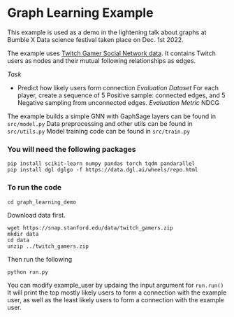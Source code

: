 # Graph Learning Example
This example is used as a demo in the lightening talk about graphs at Bumble X Data science festival taken place on Dec. 1st 2022.

The example uses [Twitch Gamer Social Network data](https://snap.stanford.edu/data/twitch_gamers.html). It contains Twitch users as nodes and their mutual following relationships as edges. 

*_Task_*
- Predict how likely users form connection
*_Evaluation Dataset_*
For each player, create a sequence of 5 Positive sample: connected edges, and 5 Negative sampling from unconnected edges.
*_Evaluation Metric_*
NDCG


The example builds a simple GNN with GaphSage layers can be found in `src/model.py`
Data preprocessing and other utils can be found in `src/utils.py`
Model training code can be found in `src/train.py`

### You will need the following packages
```
pip install scikit-learn numpy pandas torch tqdm pandarallel
pip install dgl dglgo -f https://data.dgl.ai/wheels/repo.html
```



### To run the code
```
cd graph_learning_demo
```
Download data first.
```
wget https://snap.stanford.edu/data/twitch_gamers.zip
mkdir data
cd data
unzip ../twitch_gamers.zip
```

Then run the following
```
python run.py
```

You can modify example_user by updaing the input argument for `run.run()`
It will print the top mostly likely users to form a connection with the example user, as well as the least likely users to form a connection with the example user. 